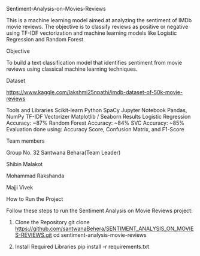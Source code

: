 Sentiment-Analysis-on-Movies-Reviews

This is a machine learning model aimed at analyzing the sentiment of IMDb movie reviews. The objective is to classify reviews as positive or negative using TF-IDF vectorization and machine learning models like Logistic Regression and Random Forest.

Objective

To build a text classification model that identifies sentiment from movie reviews using classical machine learning techniques.

Dataset

https://www.kaggle.com/lakshmi25npathi/imdb-dataset-of-50k-movie-reviews

Tools and Libraries
Scikit-learn
Python
SpaCy
Jupyter Notebook
Pandas, NumPy
TF-IDF Vectorizer
Matplotlib / Seaborn
Results
Logistic Regression Accuracy: ~87%
Random Forest Accuracy: ~84%
SVC Accuracy: ~85%
Evaluation done using: Accuracy Score, Confusion Matrix, and F1-Score

Team members

Group No. 32
Santwana Behara(Team Leader)

Shibin Malakot

Mohammad Rakshanda

Majji Vivek


How to Run the Project

Follow these steps to run the Sentiment Analysis on Movie Reviews project:

1. Clone the Repository
git clone https://github.com/santwanaBehera/SENTIMENT_ANALYSIS_ON_MOVIES-REVIEWS.git
 cd sentiment-analysis-movie-reviews

3. Install Required Libraries
pip install -r requirements.txt
